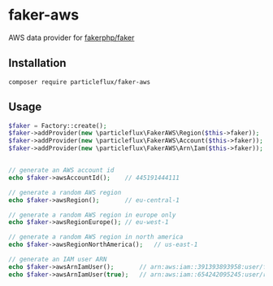 # faker-aws

AWS data provider for [fakerphp/faker]

## Installation

```shell
composer require particleflux/faker-aws
```

## Usage

```php
$faker = Factory::create();
$faker->addProvider(new \particleflux\FakerAWS\Region($this->faker));
$faker->addProvider(new \particleflux\FakerAWS\Account($this->faker));
$faker->addProvider(new \particleflux\FakerAWS\Arn\Iam($this->faker));


// generate an AWS account id
echo $faker->awsAccountId();    // 445191444111

// generate a random AWS region
echo $faker->awsRegion();       // eu-central-1

// generate a random AWS region in europe only
echo $faker->awsRegionEurope(); // eu-west-1

// generate a random AWS region in north america
echo $faker->awsRegionNorthAmerica();   // us-east-1

// generate an IAM user ARN
echo $faker->awsArnIamUser();       // arn:aws:iam::391393893958:user/flarson
echo $faker->awsArnIamUser(true);   // arn:aws:iam::654242095245:user/rerum/frami.verdie
```

[fakerphp/faker]: https://github.com/FakerPHP/Faker
